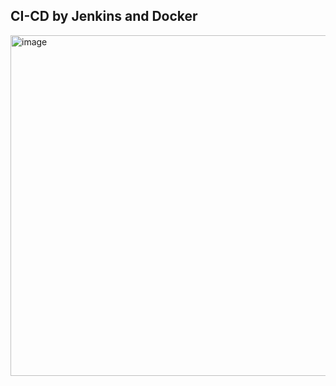 ## CI-CD by Jenkins and Docker
<img width="545" alt="image" src="https://github.com/user-attachments/assets/82378163-34d8-4269-b1ee-3d9b0df5a984">

